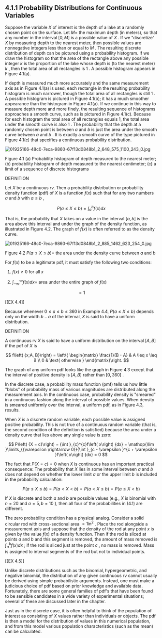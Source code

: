 ## 4.1.1 Probability Distributions for Continuous Variables

Suppose the variable $X$ of interest is the depth of a lake at a randomly chosen point on the surface. Let $M =$ the maximum depth (in meters), so that any number in the interval $\left\lbrack {0, M}\right\rbrack$ is a possible value of $X$ . If we "discretize" $X$ by measuring depth to the nearest meter, then possible values are nonnegative integers less than or equal to $M$ . The resulting discrete distribution of depth can be pictured using a probability histogram. If we draw the histogram so that the area of the rectangle above any possible integer $k$ is the proportion of the lake whose depth is (to the nearest meter) $k$ , then the total area of all rectangles is 1 . A possible histogram appears in Figure 4.1(a).

If depth is measured much more accurately and the same measurement axis as in Figure 4.1(a) is used, each rectangle in the resulting probability histogram is much narrower, though the total area of all rectangles is still 1 . A possible histogram is pictured in Figure 4.1(b); it has a much smoother appearance than the histogram in Figure 4.1(a). If we continue in this way to measure depth more and more finely, the resulting sequence of histograms approaches a smooth curve, such as is pictured in Figure 4.1(c). Because for each histogram the total area of all rectangles equals 1, the total area under the smooth curve is also 1 . The probability that the depth at a randomly chosen point is between $a$ and $b$ is just the area under the smooth curve between $a$ and $b$ . It is exactly a smooth curve of the type pictured in Figure 4.1(c) that specifies a continuous probability distribution.

![01925166-48c0-7eca-9860-67f13d0848b1_2_648_575_1100_243_0.jpg](images/01925166-48c0-7eca-9860-67f13d0848b1_2_648_575_1100_243_0.jpg)

Figure 4.1 (a) Probability histogram of depth measured to the nearest meter; (b) probability histogram of depth measured to the nearest centimeter; (c) a limit of a sequence of discrete histograms

DEFINITION

Let $X$ be a continuous rv. Then a probability distribution or probability density function (pdf) of $X$ is a function $f\left( x\right)$ such that for any two numbers $a$ and $b$ with $a \leq b$ ,

$$
P\left( {a \leq X \leq b}\right) = {\int }_{a}^{b}f\left( x\right) {dx}
$$

That is, the probability that $X$ takes on a value in the interval $\left\lbrack {a, b}\right\rbrack$ is the area above this interval and under the graph of the density function, as illustrated in Figure 4.2. The graph of $f\left( x\right)$ is often referred to as the density curve.

![01925166-48c0-7eca-9860-67f13d0848b1_2_885_1462_623_254_0.jpg](images/01925166-48c0-7eca-9860-67f13d0848b1_2_885_1462_623_254_0.jpg)

Figure 4.2 $P\left( {a \leq X \leq b}\right) =$ the area under the density curve between $a$ and $b$

For $f\left( x\right)$ to be a legitimate pdf, it must satisfy the following two conditions:

1. $f\left( x\right) \geq 0$ for all $x$

2. ${\int }_{-\infty }^{\infty }f\left( x\right) {dx} =$ area under the entire graph of $f\left( x\right)$

$$
= 1
$$

[[EX 4.4]]

Because whenever $0 \leq a \leq b \leq {360}$ in Example 4.4, $P\left( {a \leq X \leq b}\right)$ depends only on the width $b - a$ of the interval, $X$ is said to have a uniform distribution.

DEFINITION

A continuous rv $X$ is said to have a uniform distribution on the interval $\left\lbrack {A, B}\right\rbrack$ if the pdf of $X$ is

$$
f\left( {x;A, B}\right) = \left\{ \begin{matrix} \frac{1}{B - A} & A \leq x \leq B \\ 0 & \text{ otherwise } \end{matrix}\right.
$$

The graph of any uniform pdf looks like the graph in Figure 4.3 except that the interval of positive density is $\left\lbrack {A, B}\right\rbrack$ rather than $\left\lbrack {0,{360}}\right\rbrack$ .

In the discrete case, a probability mass function (pmf) tells us how little "blobs" of probability mass of various magnitudes are distributed along the measurement axis. In the continuous case, probability density is "smeared" in a continuous fashion along the interval of possible values. When density is smeared uniformly over the interval, a uniform pdf, as in Figure 4.3, results.

When $X$ is a discrete random variable, each possible value is assigned positive probability. This is not true of a continuous random variable (that is, the second condition of the definition is satisfied) because the area under a density curve that lies above any single value is zero:

$$
P\left( {X = c}\right) = {\int }_{c}^{c}f\left( x\right) {dx} = \mathop{\lim }\limits_{{\varepsilon \rightarrow 0}}{\int }_{c - \varepsilon }^{c + \varepsilon }f\left( x\right) {dx} = 0
$$

The fact that $P\left( {X = c}\right) = 0$ when $X$ is continuous has an important practical consequence: The probability that $X$ lies in some interval between $a$ and $b$ does not depend on whether the lower limit $a$ or the upper limit $b$ is included in the probability calculation:

$$
P\left( {a \leq X \leq b}\right) = P\left( {a < X < b}\right) = P\left( {a < X \leq b}\right) = P\left( {a \leq X < b}\right) \tag{4.1}
$$

If $X$ is discrete and both $a$ and $b$ are possible values (e.g., $X$ is binomial with $n = {20}$ and $a = 5, b = {10}$ ), then all four of the probabilities in (4.1) are different.

The zero probability condition has a physical analog. Consider a solid circular rod with cross-sectional area $= 1{\mathrm{{in}}}^{2}$ . Place the rod alongside a measurement axis and suppose that the density of the rod at any point $x$ is given by the value $f\left( x\right)$ of a density function. Then if the rod is sliced at points $a$ and $b$ and this segment is removed, the amount of mass removed is ${\int }_{a}^{b}f\left( x\right) {dx}$ ; if the rod is sliced just at the point $c$ , no mass is removed. Mass is assigned to interval segments of the rod but not to individual points.

[[EX 4.5]]

Unlike discrete distributions such as the binomial, hypergeometric, and negative binomial, the distribution of any given continuous rv cannot usually be derived using simple probabilistic arguments. Instead, one must make a judicious choice of pdf based on prior knowledge and available data. Fortunately, there are some general families of pdf's that have been found to be sensible candidates in a wide variety of experimental situations; several of these are discussed later in the chapter.

Just as in the discrete case, it is often helpful to think of the population of interest as consisting of $X$ values rather than individuals or objects. The pdf is then a model for the distribution of values in this numerical population, and from this model various population characteristics (such as the mean) can be calculated.
